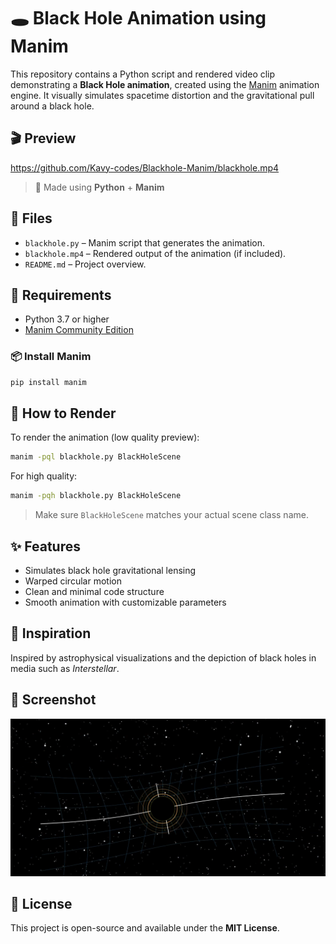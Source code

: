 # 🕳️ Black Hole Animation using Manim

This repository contains a Python script and rendered video clip demonstrating a **Black Hole animation**, created using the [Manim](https://github.com/ManimCommunity/manim) animation engine. It visually simulates spacetime distortion and the gravitational pull around a black hole.

## 🎬 Preview

https://github.com/Kavy-codes/Blackhole-Manim/blackhole.mp4  


> 🎥 Made using **Python** + **Manim**

## 📁 Files

- `blackhole.py` – Manim script that generates the animation.
- `blackhole.mp4` – Rendered output of the animation (if included).
- `README.md` – Project overview.

## 🔧 Requirements

- Python 3.7 or higher
- [Manim Community Edition](https://docs.manim.community/en/stable/)

### 📦 Install Manim

```bash
pip install manim
```

## 🚀 How to Render

To render the animation (low quality preview):

```bash
manim -pql blackhole.py BlackHoleScene
```

For high quality:

```bash
manim -pqh blackhole.py BlackHoleScene
```

> Make sure `BlackHoleScene` matches your actual scene class name.

## ✨ Features

- Simulates black hole gravitational lensing
- Warped circular motion
- Clean and minimal code structure
- Smooth animation with customizable parameters

## 🧠 Inspiration

Inspired by astrophysical visualizations and the depiction of black holes in media such as *Interstellar*.

## 📸 Screenshot

![Black Hole Frame](screenshot.png)  


## 📜 License

This project is open-source and available under the **MIT License**.

